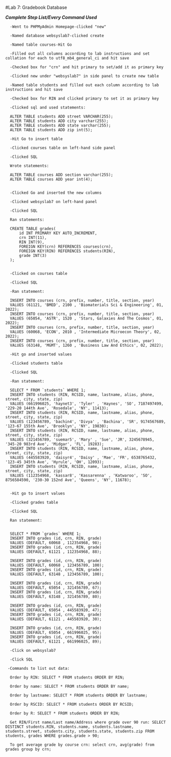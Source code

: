 #Lab 7: Gradebook Database


***Complete Step List/Every Command Used***

      -Went to PHPMyAdmin Homepage-clicked "new"

      -Named database websyslab7-clicked create

      -Named table courses-Hit Go

      -Filled out all columns according to lab instructions and set collation for each to utf8_mb4_general_ci and hit save

      -Checked box for "crn" and hit primary to set/add it as primary key

      -Clicked new under "websyslab7" in side panel to create new table

      -Named table students and filled out each column according to lab instructions and hit save

      -Checked box for RIN and clicked primary to set it as primary key

      -Clicked sql and used statements:

      ALTER TABLE students ADD street VARCHAR(255);
      ALTER TABLE students ADD city varchar(255);
      ALTER TABLE students ADD state varchar(255);
      ALTER TABLE students ADD zip int(5);

      -Hit Go to insert table 

      -Clicked courses table on left-hand side panel

      -Clicked SQL

      Wrote statements:

      ALTER TABLE courses ADD section varchar(255);
      ALTER TABLE courses ADD year int(4);


      -Clicked Go and inserted the new columns

      -Clicked websyslab7 on left-hand panel

      -Clicked SQL

      Ran statements:

      CREATE TABLE grades(
          id INT PRIMARY KEY AUTO_INCREMENT,
          crn INT(11),
          RIN INT(9),
          FOREIGN KEY(crn) REFERENCES courses(crn),
          FOREIGN KEY(RIN) REFERENCES students(RIN),
          grade INT(3)
      );


      -Clicked on courses table 

      -Clicked SQL 

      -Ran statement:

      INSERT INTO courses (crn, prefix, number, title, section, year)
      VALUES (61121, 'BMED', 2100 , 'Biomaterials Sci & Engineering', 01, 2022);
      INSERT INTO courses (crn, prefix, number, title, section, year)
      VALUES (65054, 'ASTR', 1520 , 'Stars, Galaxies And The Cosmos', 01, 2022);
      INSERT INTO courses (crn, prefix, number, title, section, year)
      VALUES (60068, 'ECON', 2010 , 'Intermediate Microecon Theory', 02, 2022);
      INSERT INTO courses (crn, prefix, number, title, section, year)
      VALUES (63148, 'MGMT', 1260 , 'Business Law And Ethics', 02, 2022);

      -Hit go and inserted values 

      -Clicked students table

      -Clicked SQL 

      -Ran statement:

      SELECT * FROM `students` WHERE 1;
      INSERT INTO students (RIN, RCSID, name, lastname, alias, phone, street, city, state, zip)
      VALUES (661996025, 'haynet3', 'Tyler' , 'Haynes', 'SO', 7187497499, '229-20 144th Ave', 'Rosedale', 'NY', 11413);
      INSERT INTO students (RIN, RCSID, name, lastname, alias, phone, street, city, state, zip)
      VALUES (123456789, 'bachin4', 'Divya' , 'Bachina', 'SR', 9174567689, '123-67 155th Ave', 'Brooklyn', 'NY', 19830);
      INSERT INTO students (RIN, RCSID, name, lastname, alias, phone, street, city, state, zip)
      VALUES (321456789, 'suemar5', 'Mary' , 'Sue', 'JR', 3245678945, '345-20 983rd Ave', 'Midgar', 'FL', 19283);
      INSERT INTO students (RIN, RCSID, name, lastname, alias, phone, street, city, state, zip)
      VALUES (445583920, 'daisyr4', 'Daisy' , 'Mae', 'FR', 6538765432, '123-45 345th Ave', 'Hyrule', 'OH', 12093);
      INSERT INTO students (RIN, RCSID, name, lastname, alias, phone, street, city, state, zip)
      VALUES (112354968, 'kassar8', 'Kassarenna' , 'Katwaroo', 'SO', 8756584590, '230-30 152nd Ave', 'Queens', 'NY', 11678);


      -Hit go to insert values

      -Clicked grades table 

      -Clicked SQL

      Ran statement:
      
      
      SELECT * FROM `grades` WHERE 1;
      INSERT INTO grades (id, crn, RIN, grade)
      VALUES (DEFAULT, 60068 , 112354968, 98);
      INSERT INTO grades (id, crn, RIN, grade)
      VALUES (DEFAULT, 61121 , 112354968, 88);

      INSERT INTO grades (id, crn, RIN, grade)
      VALUES (DEFAULT, 60068 , 123456789, 100);
      INSERT INTO grades (id, crn, RIN, grade)
      VALUES (DEFAULT, 63148 , 123456789, 100);

      INSERT INTO grades (id, crn, RIN, grade)
      VALUES (DEFAULT, 65054 , 321456789, 67);
      INSERT INTO grades (id, crn, RIN, grade)
      VALUES (DEFAULT, 63148 , 321456789, 80);

      INSERT INTO grades (id, crn, RIN, grade)
      VALUES (DEFAULT, 65054 , 445583920, 47);
      INSERT INTO grades (id, crn, RIN, grade)
      VALUES (DEFAULT, 61121 , 445583920, 30);

      INSERT INTO grades (id, crn, RIN, grade)
      VALUES (DEFAULT, 65054 , 661996025, 95);
      INSERT INTO grades (id, crn, RIN, grade)
      VALUES (DEFAULT, 61121 , 661996025, 89);

      -Click on websyslab7

      -Click SQL
     
     -Commands to list out data:

      Order by RIN: SELECT * FROM students ORDER BY RIN;

      Order by name: SELECT * FROM students ORDER BY name;

      Order by lastname: SELECT * FROM students ORDER BY lastname;

      Order by RSCID: SELECT * FROM students ORDER BY RCSID;

      Order by R: SELECT * FROM students ORDER BY RIN;

      Get RIN/First name/Last name/Address where grade over 90 run: SELECT DISTINCT students.RIN, students.name, students.lastname, students.street, students.city, students.state, students.zip FROM students, grades WHERE grades.grade > 90;

      To get average grade by course crn: select crn, avg(grade) from grades group by crn;




